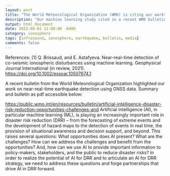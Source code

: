 ```yaml
---
layout: post
title: "The World Meteorological Organization (WMO) is citing our work"
description: "Our machine learning study cited in a recent WMO bulletin: Artificial Intelligence for Disaster Risk Reduction: Opportunities, challenges, and prospects"
output: html_document
date: 2022-04-01 11:00:00 -0400
category: ionosphere
tags: [infrasound, ionosphere, earthquake, bulletin, media]
comments: false
---
```


References:
[1] Q. Brissaud, and E. Astafyeva. Near-real-time detection of co-seismic ionospheric disturbances using machine learning. Geophysical Journal International (in review, 2021).
<https://doi.org/10.1002/essoar.10507674.1>

A recent bulletin from the World Meteorological Organization highlighted our work on near-real-time earthquake detection using GNSS data. Summary and bulletin as pdf accessible below:

<https://public.wmo.int/en/resources/bulletin/artificial-intelligence-disaster-risk-reduction-opportunities-challenges-and>
Artificial intelligence (AI), in particular machine learning (ML), is playing an increasingly important role in disaster risk reduction (DRR) – from the forecasting of extreme events and the development of hazard maps to the detection of events in real time, the provision of situational awareness and decision support, and beyond. This raises several questions: What opportunities does AI present? What are the challenges? How can we address the challenges and benefit from the opportunities? And, how can we use AI to provide important information to policy-makers, stakeholders, and the public to reduce disaster risks? In order to realize the potential of AI for DRR and to articulate an AI for DRR strategy, we need to address these questions and forge partnerships that drive AI in DRR forward.

<object 
  data="/images/WMO_Bulletin_71(1)_en.pdf" 
  width="1000" 
  height="1000" 
  type="application/pdf"></object>

<br/>